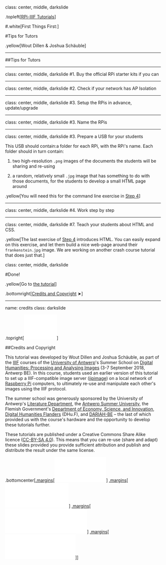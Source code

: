 class: center, middle, darkslide

.topleft[[RPi-IIIF Tutorials](index.html)] 

#.white[First Things First:]

#Tips for Tutors

.yellow[Wout Dillen & Joshua Schäuble]

---

##Tips for Tutors

---

class: center, middle, darkslide
#1. Buy the official RPi starter kits if you can

---

class: center, middle, darkslide
#2. Check if your network has AP Isolation

---

class: center, middle, darkslide
#3. Setup the RPis in advance, update/upgrade

---

class: center, middle, darkslide
#3. Name the RPis

---

class: center, middle, darkslide
#3. Prepare a USB for your students

This USB should contain:a folder for each RPi, with the RPi's name. Each folder should in turn contain:

1. two high-resolution `.png` images of the documents the students will be sharing and re-using
    
2. a random, relatively small `.jpg` image that has something to do with those documents, for the students to develop a small HTML page around

.yellow[You will need this for the command line exercise in [Step 4](step4.html)]


---
class: center, middle, darkslide
#4. Work step by step

---

class: center, middle, darkslide
#7. Teach your students about HTML and CSS.

.yellow[The last exercise of [Step 4](step4.html) introduces HTML. You can easily expand on this exercise, and let them build a nice web-page around their `frankenstein.jpg` image. We are working on another crash course tutorial that does just that.]

class: center, middle, darkslide

#Done!

.yellow[Go to [the tutorial](step1.html)]

.bottomright[[Credits and Copyright](#credits) &#10148;]

---

name: credits
class: darkslide

.topright[[![UAntwerpen](img/logos/ua.svg)](https://www.uantwerpen.be/)]

##Credits and Copyright

This tutorial was developed by Wout Dillen and Joshua Schäuble, as part of the [IIIF](https://iiif.io) courses of the [University of Antwerp](https://www.uantwerpen.be/)'s Summer School on [Digital Humanities: Processing and Analysing Images](https://www.uantwerpen.be/en/summer-schools/digital-humanities--/) (3-7 September 2018, Antwerp BE). In this course, students used an earlier version of this tutorial to set up a IIIF-compatible image server ([iipimage](http://iipimage.sourceforge.net)) on a local network of [Raspberry Pi](https://www.raspberrypi.org) computers, to ultimately re-use and manipulate each other's images using the IIIF protocol. 

The summer school was generously sponsored by the University of Antwerp's [Literature Department](https://www.uantwerpen.be/en/faculties/faculty-of-arts/research-and-valoris/departments/department-of-literature/), the [Antwerp Summer University](https://www.uantwerpen.be/en/education/international/international-students/antwerp-summer-university/), the Flemish Government's [Department of Economy, Science, and Innovation](https://www.ewi-vlaanderen.be), [Digital Humanities Flanders](http://uahost.uantwerpen.be/platformdh/index.php/dhu-f/) (DHu.F), and [DARIAH-BE](http://be.dariah.eu) – the last of which provided us with the course's hardware and the opportunity to develop these tutorials further. 

These tutorials are published under a Creative Commons Share Alike licence ([CC-BY-SA 4.0](https://creativecommons.org/licenses/by-sa/4.0/)). This means that you can re-use (share and adapt) these slides provided you provide sufficient attribution and publish and distribute the result under the same license.

.bottomcenter[[.margins[![Digital Humanities Flanders](img/logos/dhuf.svg)]](http://uahost.uantwerpen.be/platformdh/index.php/dhu-f/) [.margins[![ewi-vlaanderen](img/logos/ewi.svg)]](https://www.ewi-vlaanderen.be) [.margins[![DARIAH-BE](img/logos/dariah.svg)]](http://be.dariah.eu) [.margins[![CC-BY-SA 4.0](img/logos/ccbysa.svg)]](https://creativecommons.org/licenses/by-sa/4.0/)]